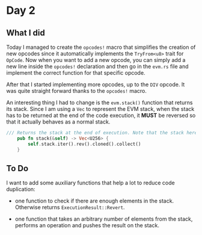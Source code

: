 # Day 2

## What I did

Today I managed to create the `opcodes!` macro that simplifies the creation of new opcodes since it automatically implements the `TryFrom<u8>` trait for `OpCode`. Now when you want to add a new opcode, you can simply add a new line inside the `opcodes!` declaration and then go in the `evm.rs` file and implement the correct function for that specific opcode.

After that I started implementing more opcodes, up to the `DIV` opcode. It was quite straight forward thanks to the `opcodes!` macro.

An interesting thing I had to change is the `evm.stack()` function that returns its stack. Since I am using a `Vec` to represent the EVM stack, when the stack has to be returned at the end of the code execution, it **MUST** be reversed so that it actually behaves as a normal stack.

```rust
/// Returns the stack at the end of execution. Note that the stack here is reversed.
    pub fn stack(&self) -> Vec<U256> {
        self.stack.iter().rev().cloned().collect()
    }
```

## To Do

I want to add some auxiliary functions that help a lot to reduce code duplication:

- one function to check if there are enough elements in the stack. Otherwise returns `ExecutionResult::Revert`.

- one function that takes an arbitrary number of elements from the stack, performs an operation and pushes the result on the stack.
